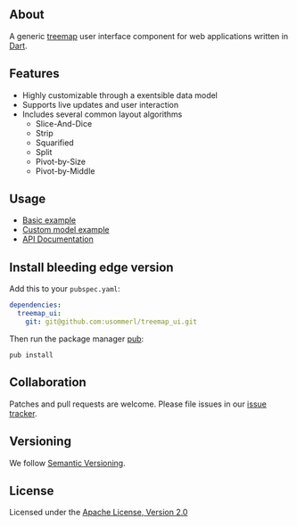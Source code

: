About
-----
A generic [treemap][] user interface component for web applications written in [Dart][].

Features
--------
- Highly customizable through a exentsible data model
- Supports live updates and user interaction 
- Includes several common layout algorithms
    - Slice-And-Dice
    - Strip
    - Squarified
    - Split
    - Pivot-by-Size
    - Pivot-by-Middle

Usage
-----
- [Basic example](https://github.com/usommerl/treemap_ui/blob/master/doc/basic_example.md)
- [Custom model example](https://github.com/usommerl/treemap_ui/blob/master/doc/custom_model_example.md)
- [API Documentation][]

Install bleeding edge version
-----------------------------

Add this to your `pubspec.yaml`:

```yaml
dependencies:
  treemap_ui:
    git: git@github.com:usommerl/treemap_ui.git
```

Then run the package manager [pub][]:

    pub install

Collaboration
-------------
Patches and pull requests are welcome. Please file issues in our [issue tracker][].

Versioning
----------
We follow [Semantic Versioning](http://semver.org/).

License
-------
Licensed under the [Apache License, Version 2.0](http://www.apache.org/licenses/LICENSE-2.0.txt)


[issue tracker]: https://github.com/usommerl/treemap_ui/issues
[treemap]: http://en.wikipedia.org/wiki/Treemapping
[TreemapUI]: https://github.com/usommerl/treemap_ui/
[Dart]: http://www.dartlang.org/
[pub]: http://www.dartlang.org/docs/pub-package-manager/
[API Documentation]: https://googledrive.com/host/0B7SuAtTI9WeHZk1tMkFDbHRpUk0/
